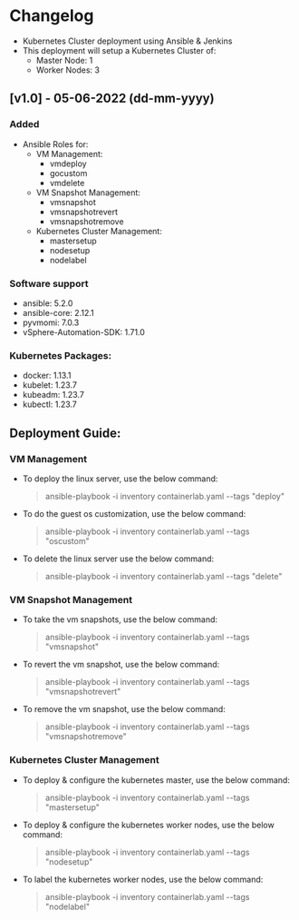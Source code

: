 # Changelog
- Kubernetes Cluster deployment using Ansible & Jenkins
- This deployment will setup a Kubernetes Cluster of:
  - Master Node: 1
  - Worker Nodes: 3

## [v1.0] - 05-06-2022 (dd-mm-yyyy)

### Added
  - Ansible Roles for:
    - VM Management:
      - vmdeploy
      - gocustom
      - vmdelete
    - VM Snapshot Management:
      - vmsnapshot
      - vmsnapshotrevert
      - vmsnapshotremove
    - Kubernetes Cluster Management:
      - mastersetup
      - nodesetup
      - nodelabel

### Software support
  - ansible: 5.2.0
  - ansible-core: 2.12.1
  - pyvmomi: 7.0.3
  - vSphere-Automation-SDK: 1.71.0

### Kubernetes Packages:
  - docker: 1.13.1
  - kubelet: 1.23.7
  - kubeadm: 1.23.7
  - kubectl: 1.23.7

## Deployment Guide:

### VM Management
- To deploy the linux server, use the below command:

  > ansible-playbook -i inventory containerlab.yaml --tags "deploy"

- To do the guest os customization, use the below command:

  > ansible-playbook -i inventory containerlab.yaml --tags "oscustom"

- To delete the linux server use the below command:

  > ansible-playbook -i inventory containerlab.yaml --tags "delete"

### VM Snapshot Management
- To take the vm snapshots, use the below command:

  > ansible-playbook -i inventory containerlab.yaml --tags "vmsnapshot"

- To revert the vm snapshot, use the below command:

  > ansible-playbook -i inventory containerlab.yaml --tags "vmsnapshotrevert"

- To remove the vm snapshot, use the below command:

  > ansible-playbook -i inventory containerlab.yaml --tags "vmsnapshotremove"

### Kubernetes Cluster Management
- To deploy & configure the kubernetes master, use the below command:

  > ansible-playbook -i inventory containerlab.yaml --tags "mastersetup"

- To deploy & configure the kubernetes worker nodes, use the below command:

  > ansible-playbook -i inventory containerlab.yaml --tags "nodesetup"

- To label the kubernetes worker nodes, use the below command:

  > ansible-playbook -i inventory containerlab.yaml --tags "nodelabel"
